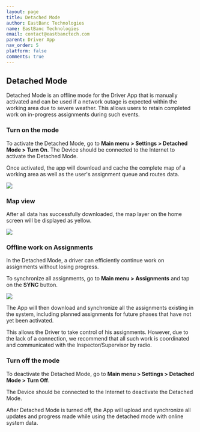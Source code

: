 ```yaml
---
layout: page
title: Detached Mode
author: EastBanc Technologies
name: EastBanc Technologies
email: contact@eastbanctech.com
parent: Driver App
nav_order: 5
platform: false
comments: true
---
```



## Detached Mode

Detached Mode is an offline mode for the Driver App that is manually activated and can be used if a network outage is expected within the working area due to severe weather. This allows users to retain completed work on in-progress assignments during such events.


### Turn on the mode

To activate the Detached Mode, go to **Main menu > Settings > Detached Mode > Turn On**. 
The Device should be connected to the Internet to activate the Detached Mode.

Once activated, the app will download and cache the complete map of a working area as well as the user's assignment queue and routes data.

<img src="images/driver/da-login-and-navigation/da-detached-mode.png" class="ios width-sm" data-lightbox="1" />


### Map view

After all data has successfully downloaded, the map layer on the home screen will be displayed as yellow.

<img src="images/driver/da-login-and-navigation/da-detached-mode-map.png" class="ios width-sm" data-lightbox="2" />


### Offline work on Assignments

In the Detached Mode, a driver can efficiently continue work on assignments without losing progress.

To synchronize all assignments, go to **Main menu > Assignments** and tap on the **SYNC** button.

<img src="images/driver/da-login-and-navigation/da-detached-mode-assignments.png" class="ios width-sm" data-lightbox="3" />

The App will then download and synchronize all the assignments existing in the system, including planned assignments for future phases that have not yet been activated.

This allows the Driver to take control of his assignments. However, due to the lack of a connection, we recommend that all such work is coordinated and communicated with the Inspector/Supervisor by radio.

### Turn off the mode

To deactivate the Detached Mode, go to **Main menu > Settings > Detached Mode > Turn Off**. 

The Device should be connected to the Internet to deactivate the Detached Mode.

After Detached Mode is turned off, the App will upload and synchronize all updates and progress made while using the detached mode with online system data.
